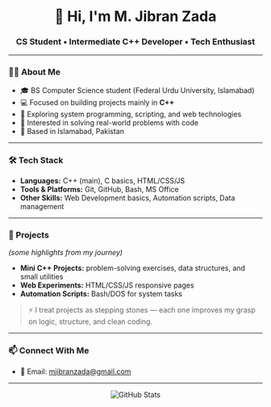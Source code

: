 <!-- Profile README -->

<h1 align="center">👋 Hi, I'm M. Jibran Zada</h1>
<h3 align="center">CS Student • Intermediate C++ Developer • Tech Enthusiast</h3>

---

### 👨‍💻 About Me
- 🎓 BS Computer Science student (Federal Urdu University, Islamabad)  
- 💻 Focused on building projects mainly in **C++**  
- 🌱 Exploring system programming, scripting, and web technologies  
- 🚀 Interested in solving real-world problems with code  
- 📍 Based in Islamabad, Pakistan  

---

### 🛠 Tech Stack
- **Languages:** C++ (main), C basics, HTML/CSS/JS  
- **Tools & Platforms:** Git, GitHub, Bash, MS Office  
- **Other Skills:** Web Development basics, Automation scripts, Data management  

---

### 📌 Projects
*(some highlights from my journey)*  
- **Mini C++ Projects:** problem-solving exercises, data structures, and small utilities  
- **Web Experiments:** HTML/CSS/JS responsive pages  
- **Automation Scripts:** Bash/DOS for system tasks  

> ⚡ I treat projects as stepping stones — each one improves my grasp on logic, structure, and clean coding.

---

### 📫 Connect With Me
- 📧 Email: [mjibranzada@gmail.com](mailto:mjibranzada@gmail.com)  

---

<p align="center">
  <img src="https://github-readme-stats.vercel.app/api?username=USERNAME&show_icons=true&theme=default" alt="GitHub Stats" />
</p>
